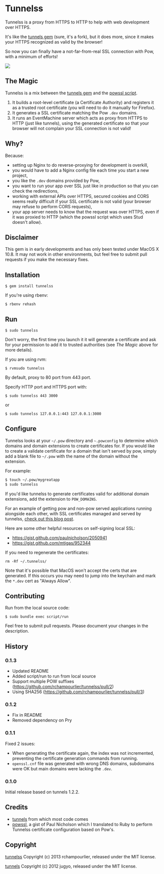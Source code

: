 # Tunnelss

Tunnelss is a proxy from HTTPS to HTTP to help with web development over HTTPS.

It's like the [tunnels gem](https://github.com/jugyo/tunnels) (sure, it's a fork), but it does more, since it makes your HTTPS recognized as valid by the browser!

So now you can finally have a not-far-from-real SSL connection with Pow, with a minimum of efforts!

![](./readme-screenshot.png)

## The Magic

Tunnelss is a mix between the [tunnels gem](https://github.com/jugyo/tunnels) and the [powssl script](https://gist.github.com/paulnicholson/2050941).

1. It builds a root-level certificate (a Certificate Authority) and registers it as a trusted root certificate (you will need to do it manually for Firefox).
2. It generates a SSL certificate matching the Pow `.dev` domains.
2. It runs an EventMachine server which acts as proxy from HTTPS to HTTP (just like tunnels), using the generated certificate so that your browser will not complain your SSL connection is not valid!

## Why?

Because:

* setting up Nginx to do reverse-proxying for development is overkill,
* you would have to add a Nginx config file each time you start a new project,
* you like the `.dev` domains provided by Pow,
* you want to run your app over SSL just like in production so that you can check the redirections,
* working with external APIs over HTTPS, secured cookies and CORS seems really difficult if your SSL certificate is not valid (your browser may refuse to perform CORS requests),
* your app server needs to know that the request was over HTTPS, even if it was proxied to HTTP (which the powssl script which uses Stud doesn't allow).

## Disclaimer

This gem is in early developments and has only been tested under MacOS X 10.8. It may not work in other environments, but feel free to submit pull requests if you make the necessary fixes.

## Installation

    $ gem install tunnelss

If you're using rbenv:

    $ rbenv rehash

## Run

    $ sudo tunnelss

Don't worry, the first time you launch it it will generate a certificate and ask for your permission to add it to trusted authorities (see _The Magic_ above for more details).

If you are using rvm:

    $ rvmsudo tunnelss

By default, proxy to 80 port from 443 port.

Specify HTTP port and HTTPS port with:

    $ sudo tunnelss 443 3000

or

    $ sudo tunnelss 127.0.0.1:443 127.0.0.1:3000

## Configure

Tunnelss looks at your `~/.pow` directory and `~.powconfig` to determine which domains and domain extensions to create certificates for. If you would like to create a validate certificate for a domain that isn't served by pow, simply add a blank file to `~/.pow` with the name of the domain without the extension.

For example:

```bash
$ touch ~/.pow/mygreatapp
$ sudo tunnelss
```

If you'd like tunnelss to generate certificates valid for additional domain extensions, add the extension to `POW_DOMAINS`.

For an example of getting pow and non-pow served applications running alongside each other, with SSL certificates managed and served by tunnelss, [check out this blog post](http://mikebian.co/https-pow-ssl-rails-apache-development/).

Here are some other helpful resources on self-signing local SSL:

* https://gist.github.com/paulnicholson/2050941
* https://gist.github.com/mtigas/952344

If you need to regenerate the certificates:

```
rm -Rf ~/.tunnelss/
```

Note that it's possible that MacOS won't accept the certs that are generated.
If this occurs you may need to jump into the keychain and mark the `*.dev` cert as "Always Allow".

## Contributing

Run from the local source code:

    $ sudo bundle exec script/run

Feel free to submit pull requests. Please document your changes in the description.

## History

### 0.1.3

- Updated README
- Added script/run to run from local source
- Support multiple POW suffixes (https://github.com/rchampourlier/tunnelss/pull/2)
- Using SHA256 (https://github.com/rchampourlier/tunnelss/pull/3)

### 0.1.2

- Fix in README
- Removed dependency on Pry

### 0.1.1

Fixed 2 issues:

- When generating the certificate again, the index was not incremented, preventing the certificate generation commands from running.
- `openssl.cnf` file was generated with wrong DNS domains, subdomains were OK but main domains were lacking the `.dev`.

### 0.1.0

Initial release based on tunnels 1.2.2.

## Credits

* [tunnels](https://github.com/jugyo/tunnels) from which most code comes
* [powssl](https://gist.github.com/paulnicholson/2050941), a gist of Paul Nicholson which I translated to Ruby to perform Tunnelss certificate configuration based on Pow's.

## Copyright

[tunnelss](http://github.com/rchampourlier/tunnelss)
Copyright (c) 2013 rchampourlier, released under the MIT license.

[tunnels](https://github.com/jugyo/tunnels)
Copyright (c) 2012 jugyo, released under the MIT license.
